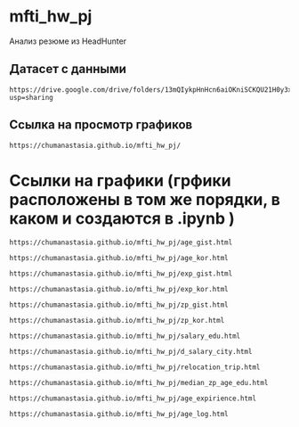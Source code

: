 # mfti_hw_pj
Анализ резюме из HeadHunter

## Датасет с данными
```commandline
https://drive.google.com/drive/folders/13mQIykpHnHcn6aiOKniSCKQU21H0y3xI?usp=sharing
```

## Ссылка на просмотр графиков 
```commandline
https://chumanastasia.github.io/mfti_hw_pj/
```
# Ссылки на графики (грфики расположены в том же порядки, в каком и создаются в .ipynb )
```commandline
https://chumanastasia.github.io/mfti_hw_pj/age_gist.html
```
```commandline
https://chumanastasia.github.io/mfti_hw_pj/age_kor.html
```
```commandline
https://chumanastasia.github.io/mfti_hw_pj/exp_gist.html
```
```commandline
https://chumanastasia.github.io/mfti_hw_pj/exp_kor.html
```
```commandline
https://chumanastasia.github.io/mfti_hw_pj/zp_gist.html
```
```commandline
https://chumanastasia.github.io/mfti_hw_pj/zp_kor.html
```
```commandline
https://chumanastasia.github.io/mfti_hw_pj/salary_edu.html
```
```commandline
https://chumanastasia.github.io/mfti_hw_pj/d_salary_city.html
```
```commandline
https://chumanastasia.github.io/mfti_hw_pj/relocation_trip.html
```
```commandline
https://chumanastasia.github.io/mfti_hw_pj/median_zp_age_edu.html
```
```commandline
https://chumanastasia.github.io/mfti_hw_pj/age_expirience.html
```
```commandline
https://chumanastasia.github.io/mfti_hw_pj/age_log.html
```


